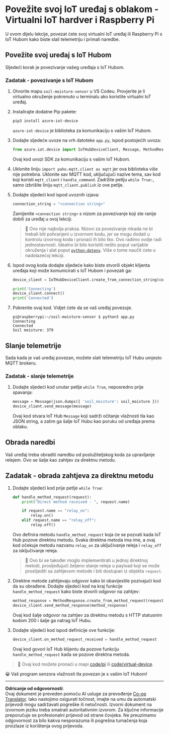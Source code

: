 <!--
CO_OP_TRANSLATOR_METADATA:
{
  "original_hash": "3ac42e284a7222c0e83d2d43231a364f",
  "translation_date": "2025-08-28T15:03:28+00:00",
  "source_file": "2-farm/lessons/4-migrate-your-plant-to-the-cloud/single-board-computer-connect-hub.md",
  "language_code": "hr"
}
-->
# Povežite svoj IoT uređaj s oblakom - Virtualni IoT hardver i Raspberry Pi

U ovom dijelu lekcije, povezat ćete svoj virtualni IoT uređaj ili Raspberry Pi s IoT Hubom kako biste slali telemetriju i primali naredbe.

## Povežite svoj uređaj s IoT Hubom

Sljedeći korak je povezivanje vašeg uređaja s IoT Hubom.

### Zadatak - povezivanje s IoT Hubom

1. Otvorite mapu `soil-moisture-sensor` u VS Codeu. Provjerite je li virtualno okruženje pokrenuto u terminalu ako koristite virtualni IoT uređaj.

1. Instalirajte dodatne Pip pakete:

    ```sh
    pip3 install azure-iot-device
    ```

    `azure-iot-device` je biblioteka za komunikaciju s vašim IoT Hubom.

1. Dodajte sljedeće uvoze na vrh datoteke `app.py`, ispod postojećih uvoza:

    ```python
    from azure.iot.device import IoTHubDeviceClient, Message, MethodResponse
    ```

    Ovaj kod uvozi SDK za komunikaciju s vašim IoT Hubom.

1. Uklonite liniju `import paho.mqtt.client as mqtt` jer ova biblioteka više nije potrebna. Uklonite sav MQTT kod, uključujući nazive tema, sav kod koji koristi `mqtt_client` i `handle_command`. Zadržite petlju `while True:`, samo izbrišite liniju `mqtt_client.publish` iz ove petlje.

1. Dodajte sljedeći kod ispod uvoznih izjava:

    ```python
    connection_string = "<connection string>"
    ```

    Zamijenite `<connection string>` s nizom za povezivanje koji ste ranije dobili za uređaj u ovoj lekciji.

    > 💁 Ovo nije najbolja praksa. Nizovi za povezivanje nikada ne bi trebali biti pohranjeni u izvornom kodu, jer se mogu dodati u kontrolu izvornog koda i pronaći ih bilo tko. Ovo radimo ovdje radi jednostavnosti. Idealno bi bilo koristiti nešto poput varijable okruženja i alat poput [`python-dotenv`](https://pypi.org/project/python-dotenv/). Više o tome naučit ćete u nadolazećoj lekciji.

1. Ispod ovog koda dodajte sljedeće kako biste stvorili objekt klijenta uređaja koji može komunicirati s IoT Hubom i povezati ga:

    ```python
    device_client = IoTHubDeviceClient.create_from_connection_string(connection_string)

    print('Connecting')
    device_client.connect()
    print('Connected')
    ```

1. Pokrenite ovaj kod. Vidjet ćete da se vaš uređaj povezuje.

    ```output
    pi@raspberrypi:~/soil-moisture-sensor $ python3 app.py 
    Connecting
    Connected
    Soil moisture: 379
    ```

## Slanje telemetrije

Sada kada je vaš uređaj povezan, možete slati telemetriju IoT Hubu umjesto MQTT brokeru.

### Zadatak - slanje telemetrije

1. Dodajte sljedeći kod unutar petlje `while True`, neposredno prije spavanja:

    ```python
    message = Message(json.dumps({ 'soil_moisture': soil_moisture }))
    device_client.send_message(message)
    ```

    Ovaj kod stvara IoT Hub `Message` koji sadrži očitanje vlažnosti tla kao JSON string, a zatim ga šalje IoT Hubu kao poruku od uređaja prema oblaku.

## Obrada naredbi

Vaš uređaj treba obraditi naredbu od poslužiteljskog koda za upravljanje relejem. Ovo se šalje kao zahtjev za direktnu metodu.

## Zadatak - obrada zahtjeva za direktnu metodu

1. Dodajte sljedeći kod prije petlje `while True`:

    ```python
    def handle_method_request(request):
        print("Direct method received - ", request.name)
    
        if request.name == "relay_on":
            relay.on()
        elif request.name == "relay_off":
            relay.off()    
    ```

    Ovo definira metodu `handle_method_request` koja će se pozvati kada IoT Hub pozove direktnu metodu. Svaka direktna metoda ima ime, a ovaj kod očekuje metodu nazvanu `relay_on` za uključivanje releja i `relay_off` za isključivanje releja.

    > 💁 Ovo bi se također moglo implementirati u jednoj direktnoj metodi, prosljeđujući željeno stanje releja u payload koji se može proslijediti sa zahtjevom metode i biti dostupan iz objekta `request`.

1. Direktne metode zahtijevaju odgovor kako bi obavijestile pozivajući kod da su obrađene. Dodajte sljedeći kod na kraj funkcije `handle_method_request` kako biste stvorili odgovor na zahtjev:

    ```python
    method_response = MethodResponse.create_from_method_request(request, 200)
    device_client.send_method_response(method_response)
    ```

    Ovaj kod šalje odgovor na zahtjev za direktnu metodu s HTTP statusnim kodom 200 i šalje ga natrag IoT Hubu.

1. Dodajte sljedeći kod ispod definicije ove funkcije:

    ```python
    device_client.on_method_request_received = handle_method_request
    ```

    Ovaj kod govori IoT Hub klijentu da pozove funkciju `handle_method_request` kada se pozove direktna metoda.

> 💁 Ovaj kod možete pronaći u mapi [code/pi](../../../../../2-farm/lessons/4-migrate-your-plant-to-the-cloud/code/pi) ili [code/virtual-device](../../../../../2-farm/lessons/4-migrate-your-plant-to-the-cloud/code/virtual-device).

😀 Vaš program senzora vlažnosti tla povezan je s vašim IoT Hubom!

---

**Odricanje od odgovornosti**:  
Ovaj dokument je preveden pomoću AI usluge za prevođenje [Co-op Translator](https://github.com/Azure/co-op-translator). Iako nastojimo osigurati točnost, imajte na umu da automatski prijevodi mogu sadržavati pogreške ili netočnosti. Izvorni dokument na izvornom jeziku treba smatrati autoritativnim izvorom. Za ključne informacije preporučuje se profesionalni prijevod od strane čovjeka. Ne preuzimamo odgovornost za bilo kakva nesporazuma ili pogrešna tumačenja koja proizlaze iz korištenja ovog prijevoda.